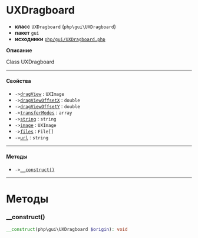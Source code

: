 # UXDragboard

- **класс** `UXDragboard` (`php\gui\UXDragboard`)
- **пакет** `gui`
- **исходники** [`php/gui/UXDragboard.php`](./src/main/resources/JPHP-INF/sdk/php/gui/UXDragboard.php)

**Описание**

Class UXDragboard

---

#### Свойства

- `->`[`dragView`](#prop-dragview) : `UXImage`
- `->`[`dragViewOffsetX`](#prop-dragviewoffsetx) : `double`
- `->`[`dragViewOffsetY`](#prop-dragviewoffsety) : `double`
- `->`[`transferModes`](#prop-transfermodes) : `array`
- `->`[`string`](#prop-string) : `string`
- `->`[`image`](#prop-image) : `UXImage`
- `->`[`files`](#prop-files) : `File[]`
- `->`[`url`](#prop-url) : `string`

---

#### Методы

- `->`[`__construct()`](#method-__construct)

---
# Методы

<a name="method-__construct"></a>

### __construct()
```php
__construct(php\gui\UXDragboard $origin): void
```